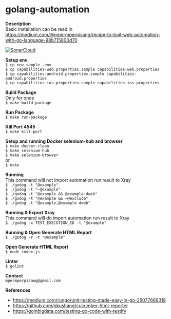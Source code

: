 # golang-automation

**Description**<br/>
Basic installation can be read in https://medium.com/@mpermperpisang/recipe-to-boil-web-automation-with-go-language-98b715800d70

[![SonarCloud](https://sonarcloud.io/images/project_badges/sonarcloud-white.svg)](https://sonarcloud.io/dashboard?id=mpermperpisang_golang-automation)

**Setup env**<br/>
`$ cp env.sample .env`<br/>
`$ cp capabilities-web.properties.sample capabilities-web.properties`<br/>
`$ cp capabilities-android.properties.sample capabilities-android.properties`<br/>
`$ cp capabilities-ios.properties.sample capabilities-ios.properties`

**Build Package**<br/>
Only for once<br/>
`$ make build-package`

**Run Package**<br/>
`$ make run-package`

**Kill Port 4545**<br/>
`$ make kill-port`

**Setup and running Docker selenium-hub and browser**<br/>
`$ make docker-clean`<br/>
`$ make selenium-hub`<br/>
`$ make selenium-browser`<br/>
or<br/>
`$ make`

**Running**<br/>
This command will not import automation run result to Xray<br/>
`$ ./godog -t "@example"`<br/>
`$ ./godog -t "~@example"`<br/>
`$ ./godog -t "@example && @example-dweb"`<br/>
`$ ./godog -t "@example && ~@exclude"`<br/>
`$ ./godog -t "@example,@example-dweb"`<br/>

**Running & Export Xray**<br/>
This command will do import automation run result to Xray<br/>
`$ ./godog -x TEST_EXECUTION_ID -t "@example"`

**Running & Open Generate HTML Report**<br/>
`$ ./godog -r -t "@example"`

**Open Generate HTML Report**<br/>
`$ node index.js`

**Linter**<br/>
`$ golint`

**Contact**<br/>
`mpermperpisang@gmail.com`

**References**<br/>
- https://medium.com/rungo/unit-testing-made-easy-in-go-25077669318
- https://github.com/gkushang/cucumber-html-reporter
- https://goinbigdata.com/testing-go-code-with-testify
